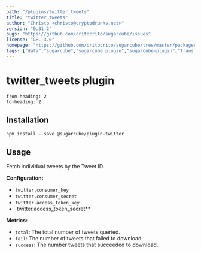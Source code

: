 ```yaml
---
path: "/plugins/twitter_tweets"
title: "twitter_tweets"
author: "Christo <christo@cryptodrunks.net>"
version: "0.31.2"
bugs: "https://github.com/critocrito/sugarcube/issues"
license: "GPL-3.0"
homepage: "https://github.com/critocrito/sugarcube/tree/master/packages/plugin-twitter#readme"
tags: ["data","sugarcube","sugarcube plugin","sugarcube-plugin","transformation","twitter"]
---
```

# twitter_tweets plugin

```toc
from-heading: 2
to-heading: 2
```

## Installation

```shell
npm install --save @sugarcube/plugin-twitter
```


## Usage

Fetch individual tweets by the Tweet ID.

**Configuration:**

-   `twitter.consumer_key`
-   `twitter.consumer_secret`
-   `twitter.access_token_key`
-   \`twitter.access_token_secret\*\*

**Metrics:**

-   `total`: The total number of tweets queried.
-   `fail`: The number of tweets that failed to download.
-   `success`: The number tweets that succeeded to download.
